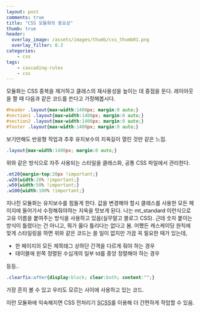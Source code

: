 ```yaml
---
layout: post
comments: true
title: "CSS 모듈화의 중요성"
thumb: true
header:
  overlay_image: /assets/images/thumb/css_thumb01.png
  overlay_filter: 0.3
categories:
    - css
tags:
    - cascading-rules
    - css
---
```

모듈화는 CSS 중복을 제거하고 클래스의 재사용성을 높이는 데 중점을 둔다. 레이아웃을 짤 때 다음과 같은 코드를 쓴다고 가정해봅시다.

```css
#header .layout{max-width:1400px; margin:0 auto;}
#section1 .layout{max-width:1400px; margin:0 auto;}
#section2 .layout{max-width:1400px; margin:0 auto;}
#footer .layout{max-width:1400px; margin:0 auto;}
```
보기만해도 반응형 작업과 추후 유지보수의 지옥길이 열린 것만 같은 느낌.

```css
.layout{max-width:1400px; margin:0 auto;}
```
위와 같은 방식으로 자주 사용되는 스타일을 클래스화, 공통 CSS 파일에서 관리한다.

```css
.mt20{margin-top:20px !important;}
.w20{width:20% !important;}
.w50{width:50% !important;}
.w100{width:100% !important;}
```
지나친 모듈화는 유지보수를 힘들게 한다. 값을 변경해야 할시 클래스를 사용한 모든 페이지에 들어가서 수정해줘야하는 지옥을 맛보게 된다. 나는 mt_standard 이런식으로 고유 이름을 붙여주는 방식을 사용하고 있음(실무말고 블로그 CSS). 근데 숫자 붙이는 방식이 틀렸다는 건 아니고, 뭐가 옳다 틀리다는 없다고 봄. 어쨌든 캐스케이딩 원칙에 맞게 스타일링을 하면 위와 같은 코드는 쓸 일이 없지만 가끔 꼭 필요한 때가 있는데,

<div class="cont-box type1 mt--standard mb--standard">
    <ul class="bu-list1">
        <li>한 페이지의 모든 제목태그 상하단 간격을 다르게 줘야 하는 경우</li>
        <li>테이블에 왼쪽 정렬된 수십개의 일부 td를 중앙 정렬해야 하는 경우</li>
    </ul>
</div>
등등..

```css
.clearfix:after{display:block; clear:both; content:"";}
```
가장 흔히 볼 수 있고 우리도 모르는 사이에 사용하고 있는 코드.

이런 모듈화에 익숙해지면 CSS 전처리기 <abbr title="syntactically awesome style sheets">SCSS</abbr>를 이용해 더 간편하게 작업할 수 있음.